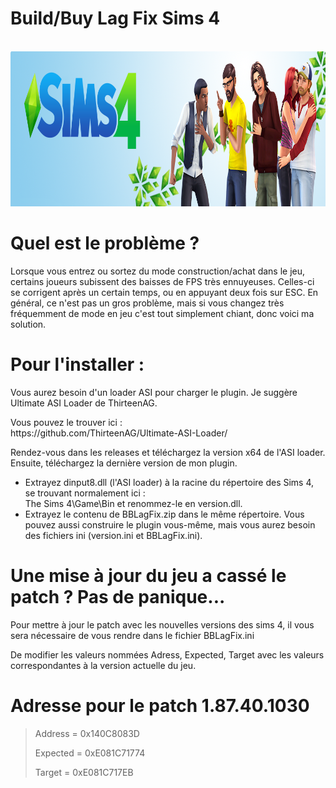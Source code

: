 # Build/Buy Lag Fix Sims 4
<div align="center">
	<br>
	<img src="header.png" width="960" height="248">
	<br>
</div>

<!----------------------------------------------------------------------------------------->

<h1>Quel est le problème ?</h1>
<p>Lorsque vous entrez ou sortez du mode construction/achat dans le jeu, certains joueurs subissent des baisses de FPS très ennuyeuses. Celles-ci se corrigent après un certain temps, ou en appuyant deux fois sur ESC. En général, ce n'est pas un gros problème, mais si vous changez très fréquemment de mode en jeu c'est tout simplement chiant, donc voici ma solution.</p>

<!----------------------------------------------------------------------------------------->

<h1>Pour l'installer :</h1>
<p>Vous aurez besoin d'un loader ASI pour charger le plugin. Je suggère Ultimate ASI Loader de ThirteenAG.</p>
<p>Vous pouvez le trouver ici : <br>https://github.com/ThirteenAG/Ultimate-ASI-Loader/</p>
<p>Rendez-vous dans les releases et téléchargez la version x64 de l'ASI loader. Ensuite, téléchargez la dernière version de mon plugin.</p>
<ul>
<li>Extrayez dinput8.dll (l'ASI loader) à la racine du répertoire des Sims 4, se trouvant normalement ici : <br> The Sims 4\Game\Bin et renommez-le en version.dll.</li>
<li>Extrayez le contenu de BBLagFix.zip dans le même répertoire. Vous pouvez aussi construire le plugin vous-même, mais vous aurez besoin des fichiers ini (version.ini et BBLagFix.ini).</li>
</ul>

<!----------------------------------------------------------------------------------------->

<h1>Une mise à jour du jeu a cassé le patch ? Pas de panique...</h1>
<p>Pour mettre à jour le patch avec les nouvelles versions des sims 4, il vous sera nécessaire de vous rendre dans le fichier BBLagFix.ini</p>
<p>De modifier les valeurs nommées Adress, Expected, Target avec les valeurs correspondantes à la version actuelle du jeu.</p>

# Adresse pour le patch 1.87.40.1030
> Address = 0x140C8083D
> 
> Expected = 0xE081C71774
> 
> Target = 0xE081C717EB
